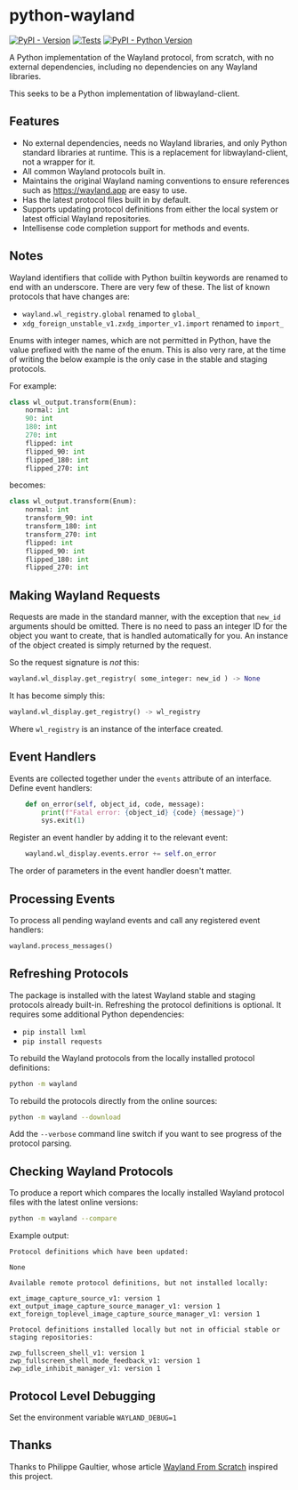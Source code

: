 # python-wayland

[![PyPI - Version](https://img.shields.io/pypi/v/python-wayland.svg)](https://pypi.org/project/python-wayland) [![Tests](https://github.com/grking/python-wayland/actions/workflows/run-tests.yml/badge.svg?branch=main)](https://github.com/grking/python-wayland/tree/main) [![PyPI - Python Version](https://img.shields.io/pypi/pyversions/python-wayland.svg)](https://pypi.org/project/python-wayland)

A Python implementation of the Wayland protocol, from scratch, with no external dependencies, including no dependencies on any Wayland libraries.

This seeks to be a Python implementation of libwayland-client. 

## Features

* No external dependencies, needs no Wayland libraries, and only Python standard libraries at runtime. This is a replacement for libwayland-client, not a wrapper for it.
* All common Wayland protocols built in.
* Maintains the original Wayland naming conventions to ensure references such as https://wayland.app are easy to use.
* Has the latest protocol files built in by default.
* Supports updating protocol definitions from either the local system or latest official Wayland repositories.
* Intellisense code completion support for methods and events.

## Notes

Wayland identifiers that collide with Python builtin keywords are renamed to end with an underscore. There are very few of these. The list of known protocols that have changes are:

* `wayland.wl_registry.global` renamed to `global_`
* `xdg_foreign_unstable_v1.zxdg_importer_v1.import` renamed to `import_`

Enums with integer names, which are not permitted in Python, have the value prefixed with the name of the enum. This is also very rare, at the time of writing the below example is the only case in the stable and staging protocols.

For example:

```python
class wl_output.transform(Enum):
    normal: int
    90: int
    180: int
    270: int
    flipped: int
    flipped_90: int
    flipped_180: int
    flipped_270: int
```

becomes:

```python
class wl_output.transform(Enum):
    normal: int
    transform_90: int
    transform_180: int
    transform_270: int
    flipped: int
    flipped_90: int
    flipped_180: int
    flipped_270: int
```

## Making Wayland Requests

Requests are made in the standard manner, with the exception that `new_id` arguments should be omitted. There is no need to pass an integer ID for the object you want to create, that is handled automatically for you. An instance of the object created is simply returned by the request. 

So the request signature is _not_ this:

```python
wayland.wl_display.get_registry( some_integer: new_id ) -> None
```

It has become simply this:

```python
wayland.wl_display.get_registry() -> wl_registry
```

Where `wl_registry` is an instance of the interface created.

## Event Handlers

Events are collected together under the `events` attribute of an interface. Define event handlers:

```python
    def on_error(self, object_id, code, message):
        print(f"Fatal error: {object_id} {code} {message}")
        sys.exit(1)
```

Register an event handler by adding it to the relevant event:

```python
    wayland.wl_display.events.error += self.on_error
```

The order of parameters in the event handler doesn't matter.

## Processing Events

To process all pending wayland events and call any registered event handlers:

```python
wayland.process_messages()
```

## Refreshing Protocols

The package is installed with the latest Wayland stable and staging protocols already built-in. Refreshing the protocol definitions is optional. It requires some additional Python dependencies:

* `pip install lxml`
* `pip install requests`

To rebuild the Wayland protocols from the locally installed protocol definitions:

```bash
python -m wayland
```

To rebuild the protocols directly from the online sources:

```bash
python -m wayland --download
```

Add the `--verbose` command line switch if you want to see progress of the protocol parsing.

## Checking Wayland Protocols

To produce a report which compares the locally installed Wayland protocol files with the latest online versions:

```bash
python -m wayland --compare
```

Example output:

    Protocol definitions which have been updated:

    None

    Available remote protocol definitions, but not installed locally:

    ext_image_capture_source_v1: version 1
    ext_output_image_capture_source_manager_v1: version 1
    ext_foreign_toplevel_image_capture_source_manager_v1: version 1

    Protocol definitions installed locally but not in official stable or staging repositories:

    zwp_fullscreen_shell_v1: version 1
    zwp_fullscreen_shell_mode_feedback_v1: version 1
    zwp_idle_inhibit_manager_v1: version 1

## Protocol Level Debugging

Set the environment variable `WAYLAND_DEBUG=1`

## Thanks

Thanks to Philippe Gaultier, whose article [Wayland From Scratch](https://gaultier.github.io/blog/wayland_from_scratch.html) inspired this project.

